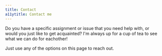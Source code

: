 ```yaml
---
title: Contact
a11ytitle: Contact me
---
```


Do you have a specific assignment or issue that you need help with, or would you just like to get acquainted? I'm always up for a cup of tea to see what we can do for eachother!

Just use any of the options on this page to reach out.